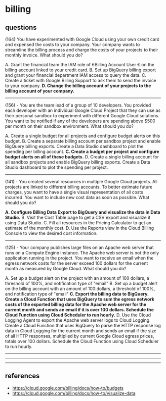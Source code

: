 # billing

## questions

(164) You have experimented with Google Cloud using your own credit card and expensed the costs to your company. Your company wants to streamline the billing process and charge the costs of your projects to their monthly invoice. What should you do?

A. Grant the financial team the IAM role of €Billing Account User € on the billing account linked to your credit card. B. Set up BigQuery billing export and grant your financial department IAM access to query the data.
C. Create a ticket with Google Billing Support to ask them to send the invoice to your company.
**D. Change the billing account of your projects to the billing account of your company.**

---

(156) - You are the team lead of a group of 10 developers. You provided each developer with an individual Google Cloud Project that they can use as their personal sandbox to experiment with different Google Cloud solutions. You want to be notified if any of the developers are spending above $500 per month on their sandbox environment. What should you do?

A. Create a single budget for all projects and configure budget alerts on this budget.
B. Create a separate billing account per sandbox project and enable BigQuery billing exports. Create a Data Studio dashboard to plot the spending per billing account.
**C. Create a budget per project and configure budget alerts on all of these budgets.**
D. Create a single billing account for all sandbox projects and enable BigQuery billing exports. Create a Data Studio dashboard to plot the spending per project.

---

(141) - You created several resources in multiple Google Cloud projects. All projects are linked to different billing accounts. To better estimate future charges, you want to have a single visual representation of all costs incurred. You want to include new cost data as soon as possible. What should you do?

**A. Configure Billing Data Export to BigQuery and visualize the data in Data Studio.**
B. Visit the Cost Table page to get a CSV export and visualize it using Data Studio.
C. Fill all resources in the Pricing Calculator to get an estimate of the monthly cost.
D. Use the Reports view in the Cloud Billing Console to view the desired cost information.

---

(125) - Your company publishes large files on an Apache web server that runs on a Compute Engine instance. The Apache web server is not the only
application running in the project. You want to receive an email when the egress network costs for the server exceed 100 dollars for the current
month as measured by Google Cloud. What should you do?

A. Set up a budget alert on the project with an amount of 100 dollars, a threshold of 100%, and notification type of "email"
B. Set up a budget alert on the billing account with an amount of 100 dollars, a threshold of 100%, and notification type of "email"
**C. Export the billing data to BigQuery. Create a Cloud Function that uses BigQuery to sum the egress network costs of the exported billing data for the Apache web server for the current month and sends an email if it is over 100 dollars. Schedule the Cloud Function using Cloud Scheduler to run hourly.**
D. Use the Cloud Logging Agent to export the Apache web server logs to Cloud Logging. Create a Cloud Function that uses BigQuery to parse
the HTTP response log data in Cloud Logging for the current month and sends an email if the size of all HTTP responses, multiplied by current
Google Cloud egress prices, totals over 100 dollars. Schedule the Cloud Function using Cloud Scheduler to run hourly.

---

---

---

## references

- https://cloud.google.com/billing/docs/how-to/budgets
- https://cloud.google.com/billing/docs/how-to/visualize-data
